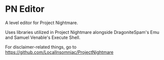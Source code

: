 # PN Editor
A level editor for Project Nightmare.
 
Uses libraries utilized in Project Nightmare alongside DragoniteSpam's Emu and Samuel Venable's Execute Shell.

For disclaimer-related things, go to https://github.com/LocalInsomniac/ProjectNightmare
